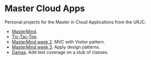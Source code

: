 # Master Cloud Apps

Personal projects for the Master in Cloud Applications from the URJC.

* [MasterMind](mastermind/).
* [Tic-Tac-Toe](tictactoe/).
* [MasterMind week 2](mastermindWeek2). MVC with Visitor pattern.
* [MasterMind week 3](mastermindWeek3). Apply design patterns.
* [Damas](damas). Add test coverage on a stub of classes.
